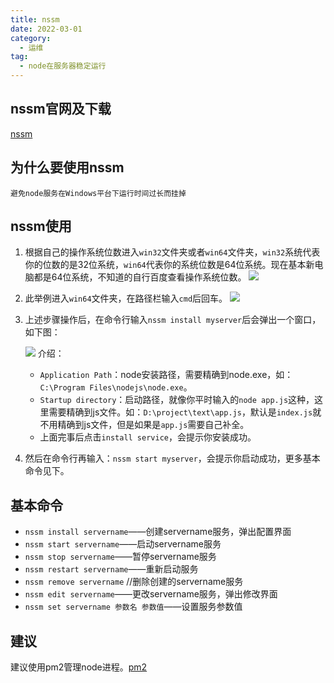 ```yaml
---
title: nssm
date: 2022-03-01
category:
  - 运维
tag:
  - node在服务器稳定运行
---
```


## nssm官网及下载

[nssm](https://nssm.cc/download)

## 为什么要使用nssm

    避免node服务在Windows平台下运行时间过长而挂掉

## nssm使用

1. 根据自己的操作系统位数进入`win32`文件夹或者`win64`文件夹，`win32`系统代表你的位数的是32位系统，`win64`代表你的系统位数是64位系统。现在基本新电脑都是64位系统，不知道的自行百度查看操作系统位数。
   ![](/assets/note/devops/nssm-choose.png)
2. 此举例进入`win64`文件夹，在路径栏输入`cmd`后回车。
   ![](/assets/note/devops/nssm-input-cmd.png)
3. 上述步骤操作后，在命令行输入`nssm install myserver`后会弹出一个窗口，如下图：
   
   ![](/assets/note/devops/nssm-window.png)
   介绍：
      - `Application Path`：node安装路径，需要精确到node.exe，如：`C:\Program Files\nodejs\node.exe`。
      - `Startup directory`：启动路径，就像你平时输入的`node app.js`这种，这里需要精确到js文件。如：`D:\project\text\app.js`，默认是`index.js`就不用精确到js文件，但是如果是`app.js`需要自己补全。
      - 上面完事后点击`install service`，会提示你安装成功。
4. 然后在命令行再输入：`nssm start myserver`，会提示你启动成功，更多基本命令见下。

## 基本命令
- `nssm install servername`——创建servername服务，弹出配置界面
- `nssm start servername`——启动servername服务
- `nssm stop servername`——暂停servername服务
- `nssm restart servername`——重新启动服务
- `nssm remove servername` //删除创建的servername服务
- `nssm edit servername`——更改servername服务，弹出修改界面
- `nssm set servername 参数名 参数值`——设置服务参数值


## 建议

建议使用pm2管理node进程。[pm2](pm2.md)
